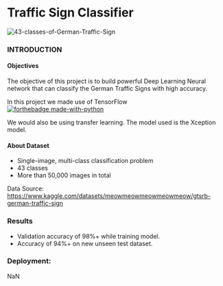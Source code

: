 # Traffic Sign Classifier

![43-classes-of-German-Traffic-Sign](https://user-images.githubusercontent.com/96771321/214555806-6b57f4c0-ad62-4764-91e2-8d9cba603232.png)


### INTRODUCTION
#### Objectives
The objective of this project is to build powerful Deep Learning Neural network that can classify the German Traffic Signs with high accuracy.

In this project we made use of TensorFlow [![forthebadge made-with-python](https://img.icons8.com/color/48/000000/tensorflow.png)](https://www.tensorflow.org/)

We would also be using transfer learning. The model used is the Xception model.

#### About Dataset

- Single-image, multi-class classification problem
- 43 classes
- More than 50,000 images in total

Data Source: https://www.kaggle.com/datasets/meowmeowmeowmeowmeow/gtsrb-german-traffic-sign

### Results
- Validation accuracy of 98%+ while training model. 
- Accuracy of 94%+ on new unseen test dataset.

### Deployment:
NaN
